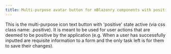 ```yaml
---
title: Multi-purpose avatar button for mBlazonry components with positive state active
---
```


This is the multi-purpose icon text button with 'positive' state active (via css class name: .positive). It is meant to be used for user actions that are deemed to be positive by the application (e.g. When a user has successfully inputted are requisite information to a form and the only task left is for them to save their changes).